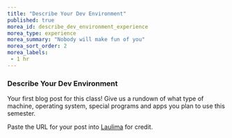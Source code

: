 ```yaml
---
title: "Describe Your Dev Environment"
published: true
morea_id: describe_dev_environment_experience
morea_type: experience
morea_summary: "Nobody will make fun of you"
morea_sort_order: 2
morea_labels:
 - 1 hr
---
```


### Describe Your Dev Environment

Your first blog post for this class! Give us a rundown of what type of machine, operating system, special programs and apps you plan to use this semester.

Paste the URL for your post into [Laulima](https://laulima.hawaii.edu/portal) for credit.
